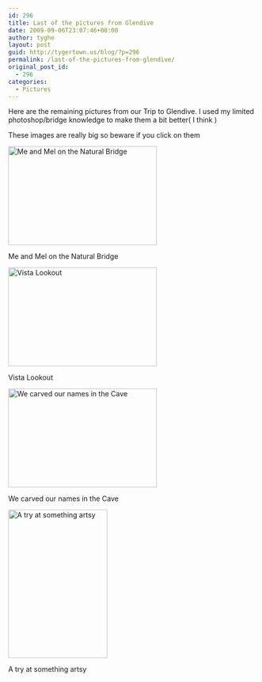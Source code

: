 ```yaml
---
id: 296
title: Last of the pictures from Glendive
date: 2009-09-06T23:07:46+00:00
author: tyghe
layout: post
guid: http://tygertown.us/blog/?p=296
permalink: /last-of-the-pictures-from-glendive/
original_post_id:
  - 296
categories:
  - Pictures
---
```

Here are the remaining pictures from our Trip to Glendive. I used my limited photoshop/bridge knowledge to make them a bit better( I think )

These images are really big so beware if you click on them

<div id="attachment_297" style="width: 310px" class="wp-caption aligncenter">
  <a href="http://tygertown.us/blog/wp-content/uploads/2009/09/TygheMelKiss.jpg"><img class="size-medium wp-image-297" title="TygheMelBridge" src="http://tygertown.us/blog/wp-content/uploads/2009/09/TygheMelKiss-300x200.jpg" alt="Me and Mel on the Natural Bridge" width="300" height="200" /></a>
  
  <p class="wp-caption-text">
    Me and Mel on the Natural Bridge
  </p>
</div>

<div id="attachment_298" style="width: 310px" class="wp-caption aligncenter">
  <a href="http://tygertown.us/blog/wp-content/uploads/2009/09/TygheMelKissHilltop.jpg"><img class="size-medium wp-image-298" title="TygheMelKissHilltop" src="http://tygertown.us/blog/wp-content/uploads/2009/09/TygheMelKissHilltop-300x200.jpg" alt="Vista Lookout" width="300" height="200" /></a>
  
  <p class="wp-caption-text">
    Vista Lookout
  </p>
</div>

<div id="attachment_299" style="width: 310px" class="wp-caption aligncenter">
  <a href="http://tygertown.us/blog/wp-content/uploads/2009/09/TygheLoveMelCave.jpg"><img class="size-medium wp-image-299" title="TygheLoveMelCave" src="http://tygertown.us/blog/wp-content/uploads/2009/09/TygheLoveMelCave-300x200.jpg" alt="We carved our names in the Cave" width="300" height="200" /></a>
  
  <p class="wp-caption-text">
    We carved our names in the Cave
  </p>
</div>

<div id="attachment_303" style="width: 210px" class="wp-caption aligncenter">
  <a href="http://tygertown.us/blog/wp-content/uploads/2009/09/SunlightOverCliff.jpg"><img class="size-medium wp-image-303" title="SunlightOverCliff" src="http://tygertown.us/blog/wp-content/uploads/2009/09/SunlightOverCliff-200x300.jpg" alt="A try at something artsy" width="200" height="300" /></a>
  
  <p class="wp-caption-text">
    A try at something artsy
  </p>
</div>
